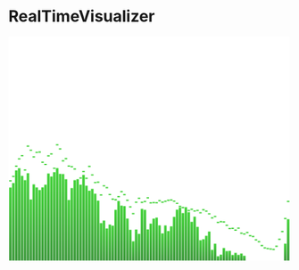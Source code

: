 # RealTimeVisualizer
![alt Visualizing audio data in the real-time](https://raw.githubusercontent.com/windwalker759/realtimevisualizer/master/visualizer.png)
